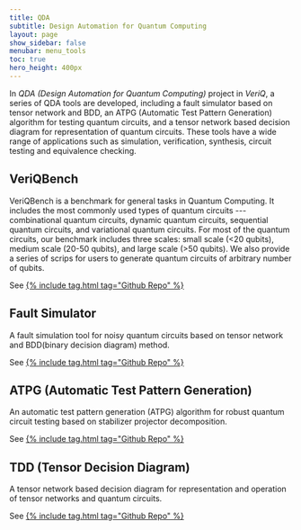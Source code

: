 ```yaml
---
title: QDA
subtitle: Design Automation for Quantum Computing
layout: page
show_sidebar: false
menubar: menu_tools
toc: true
hero_height: 400px
---
```


In *QDA (Design Automation for Quantum Computing)* project in *VeriQ*, a series of QDA tools are developed, including a fault simulator based on tensor network and BDD, an ATPG (Automatic Test Pattern Generation) algorithm for testing quantum circuits, and a tensor network based decision diagram for representation of quantum circuits. These tools have a wide range of applications such as simulation, verification, synthesis, circuit testing and equivalence checking.

## VeriQBench
VeriQBench is a benchmark for general tasks in Quantum Computing. It includes the most commonly used types of quantum circuits --- combinational quantum circuits, dynamic quantum circuits, sequential quantum circuits, and variational quantum circuits. For most of the quantum circuits, our benchmark includes three scales: small scale (<20 qubits), medium scale (20-50 qubits), and large scale (>50 qubits). We also provide a series of scrips for users to generate quantum circuits of arbitrary number of qubits.

See [{% include tag.html tag="Github Repo" %}](https://github.com/Veri-Q/Benchmark)


## Fault Simulator
A fault simulation tool for noisy quantum circuits based on tensor network and BDD(binary decision diagram) method.

See [{% include tag.html tag="Github Repo" %}](https://github.com/hmy98213/Fault-Simulation)

## ATPG (Automatic Test Pattern Generation)
An automatic test pattern generation (ATPG) algorithm for robust quantum circuit testing based on stabilizer projector decomposition.

See [{% include tag.html tag="Github Repo" %}](https://github.com/cccorn/Q-ATPG)

## TDD (Tensor Decision Diagram)
A tensor network based decision diagram for representation and operation of tensor networks and quantum circuits.

See [{% include tag.html tag="Github Repo" %}](https://github.com/Veriqc/TDD)
